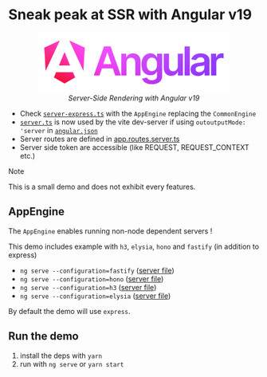 # Sneak peak at SSR with Angular v19

<p align="center">
  <img src="public/angular_wordmark_gradient.png" alt="angular-logo" height="120px"/>
    <br>
  <em>Server-Side Rendering with Angular v19</em>
  <br>
</p>

- Check [`server-express.ts`](/server.ts) with the `AppEngine` replacing the `CommonEngine`
- [`server.ts`](/server.ts) is now used by the vite dev-server if using `outoutputMode: 'server` in [`angular.json`](/angular.json)
- Server routes are defined in [app.routes.server.ts](/src/app/app.routes.server.ts)
- Server side token are accessible (like REQUEST, REQUEST_CONTEXT etc.)

> [!Note]  
> This is a small demo and does not exhibit every features.


## AppEngine 

The `AppEngine` enables running non-node dependent servers ! 

This demo includes example with `h3`, `elysia`, `hono` and `fastify` (in addition to express)

* `ng serve --configuration=fastify` ([server file](./server-fastify.ts))
* `ng serve --configuration=hono`  ([server file](./server-hono.ts))
* `ng serve --configuration=h3`  ([server file](./server-h3.ts))
* `ng serve --configuration=elysia`  ([server file](./server-elysia.ts))

By default the demo will use `express`. 

## Run the demo

1. install the deps with `yarn`
2. run with `ng serve` or `yarn start`
